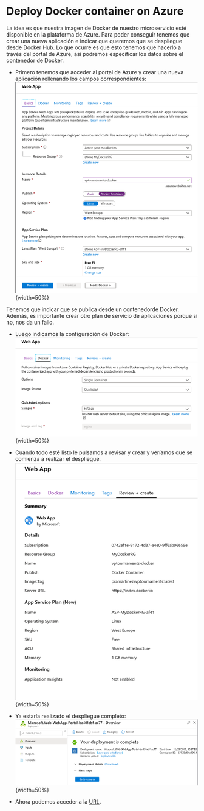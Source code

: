 # Deploy Docker container on Azure

La idea es que nuestra imagen de Docker de nuestro microservicio esté disponible en la plataforma de Azure. Para poder conseguir tenemos que crear una nueva aplicación e indicar que queremos que se despliegue desde Docker Hub. Lo que ocurre es que esto tenemos que hacerlo a través del portal de Azure, así podremos especificar los datos sobre el contenedor de Docker. 

- Primero tenemos que acceder al portal de Azure y crear una nueva aplicación rellenando los campos correspondientes: 
![](images/dazure1.png){width=50%}

Tenemos que indicar que se publica desde un contenedorde Docker. Además, es importante crear otro plan de servicio de aplicaciones porque si no, nos da un fallo.

- Luego indicamos la configuración de Docker:  
![](images/dazure2.png){width=50%}


- Cuando todo esté listo le pulsamos a revisar y crear y veríamos que se comienza a realizar el despliegue. 
![](images/dazure3.png){width=50%}  

- Ya estaría realizado el despliegue completo:  
![](images/dazure5.png){width=50%}  

- Ahora podemos acceder a la [URL](https://vptournaments-docker.azurewebsites.net/).  
